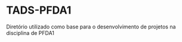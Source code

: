 # TADS-PFDA1
Diretório utilizado como base para o desenvolvimento de projetos na disciplina de PFDA1
